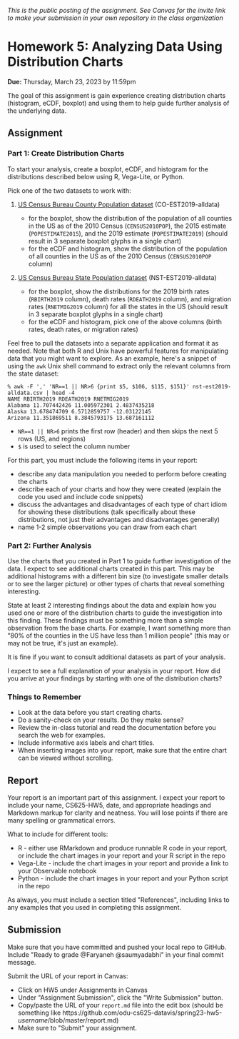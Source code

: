 *This is the public posting of the assignment. See Canvas for the invite link to make your submission in your own repository in the class organization*

# Homework 5: Analyzing Data Using Distribution Charts

**Due:** Thursday, March 23, 2023 by 11:59pm 

The goal of this assignment is gain experience creating distribution charts (histogram, eCDF, boxplot) and using them to help guide further analysis of the underlying data.

## Assignment

### Part 1: Create Distribution Charts

To start your analysis, create a boxplot, eCDF, and histogram for the distributions described below using R, Vega-Lite, or Python.

Pick one of the two datasets to work with:

1) [US Census Bureau County Population dataset](https://www.census.gov/data/datasets/time-series/demo/popest/2010s-counties-total.html#par_textimage_70769902) (CO-EST2019-alldata)
   * for the boxplot, show the distribution of the population of all counties in the US as of the 2010 Census (`CENSUS2010POP`), the 2015 estimate (`POPESTIMATE2015`), and the 2019 estimate (`POPESTIMATE2019`) (should result in 3 separate boxplot glyphs in a single chart)
   * for the eCDF and histogram, show the distribution of the population of all counties in the US as of the 2010 Census (`CENSUS2010POP` column)
   
2) [US Census Bureau State Population dataset](https://www.census.gov/data/tables/time-series/demo/popest/2010s-state-total.html#par_textimage) (NST-EST2019-alldata)
   * for the boxplot, show the distributions for the 2019 birth rates (`RBIRTH2019` column), death rates (`RDEATH2019` column), and migration rates (`RNETMIG2019` column) for all the states in the US (should result in 3 separate boxplot glyphs in a single chart)
   * for the eCDF and histogram, pick one of the above columns (birth rates, death rates, or migration rates)

Feel free to pull the datasets into a separate application and format it as needed.  Note that both R and Unix have powerful features for manipulating data that you might want to explore. As an example, here's a snippet of using the `awk` Unix shell command to extract only the relevant columns from the state dataset:
```
% awk -F ',' 'NR==1 || NR>6 {print $5, $106, $115, $151}' nst-est2019-alldata.csv | head -4
NAME RBIRTH2019 RDEATH2019 RNETMIG2019
Alabama 11.707442426 11.005972301 2.4837435218
Alaska 13.678474709 6.5712859757 -12.03122145
Arizona 11.351869511 8.3845793175 13.687161112
```
* `NR==1 || NR>6` prints the first row (header) and then skips the next 5 rows (US, and regions)
* `$` is used to select the column number

For this part, you must include the following items in your report:
* describe any data manipulation you needed to perform before creating the charts
* describe each of your charts and how they were created (explain the code you used and include code snippets)
* discuss the advantages and disadvantages of each type of chart idiom for showing these distributions (talk specifically about these distributions, not just their advantages and disadvantages generally)
* name 1-2 simple observations you can draw from each chart

### Part 2: Further Analysis

Use the charts that you created in Part 1 to guide further investigation of the data.  I expect to see additional charts created in this part.  This may be additional histograms with a different bin size (to investigate smaller details or to see the larger picture) or other types of charts that reveal something interesting. 

State at least 2 interesting findings about the data and explain how you used one or more of the distribution charts to guide the investigation into this finding. These findings must be something more than a simple observation from the base charts. For example, I want something more than "80% of the counties in the US have less than 1 million people" (this may or may not be true, it's just an example).

It is fine if you want to consult additional datasets as part of your analysis.

I expect to see a full explanation of your analysis in your report.  How did you arrive at your findings by starting with one of the distribution charts?

### Things to Remember
* Look at the data before you start creating charts.
* Do a sanity-check on your results.  Do they make sense? 
* Review the in-class tutorial and read the documentation before you search the web for examples.
* Include informative axis labels and chart titles.
* When inserting images into your report, make sure that the entire chart can be viewed without scrolling.

## Report

Your report is an important part of this assignment. I expect your report to include your name, CS625-HW5, date, and appropriate headings and Markdown markup for clarity and neatness. You will lose points if there are many spelling or grammatical errors. 

What to include for different tools:
* R - either use RMarkdown and produce runnable R code in your report, or include the chart images in your report and your R script in the repo
* Vega-Lite - include the chart images in your report and provide a link to your Observable notebook
* Python - include the chart images in your report and your Python script in the repo

As always, you must include a section titled "References", including links to any examples that you used in completing this assignment.

## Submission
Make sure that you have committed and pushed your local repo to GitHub.  Include "Ready to grade @Faryaneh @saumyadabhi" in your final commit message. 

Submit the URL of your report in Canvas:
* Click on HW5 under Assignments in Canvas
* Under "Assignment Submission", click the "Write Submission" button.
* Copy/paste the URL of your `report.md` file into the edit box (should be something like https<nolink>://github.com/odu-cs625-datavis/spring23-hw5-*username*/blob/master/report.md)
* Make sure to "Submit" your assignment.
